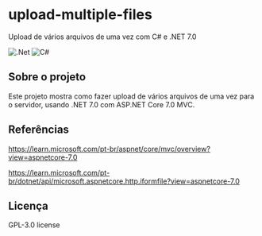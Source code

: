 # upload-multiple-files
Upload de vários arquivos de uma vez com C# e .NET 7.0

![.Net](https://img.shields.io/badge/.NET-5C2D91?style=for-the-badge&logo=.net&logoColor=white)
![C#](https://img.shields.io/badge/c%23-%23239120.svg?style=for-the-badge&logo=c-sharp&logoColor=white)

## Sobre o projeto
Este projeto mostra como fazer upload de vários arquivos de uma vez para o servidor, usando .NET 7.0 com ASP.NET Core 7.0 MVC.

## Referências
https://learn.microsoft.com/pt-br/aspnet/core/mvc/overview?view=aspnetcore-7.0

https://learn.microsoft.com/pt-br/dotnet/api/microsoft.aspnetcore.http.iformfile?view=aspnetcore-7.0

## Licença
GPL-3.0 license
